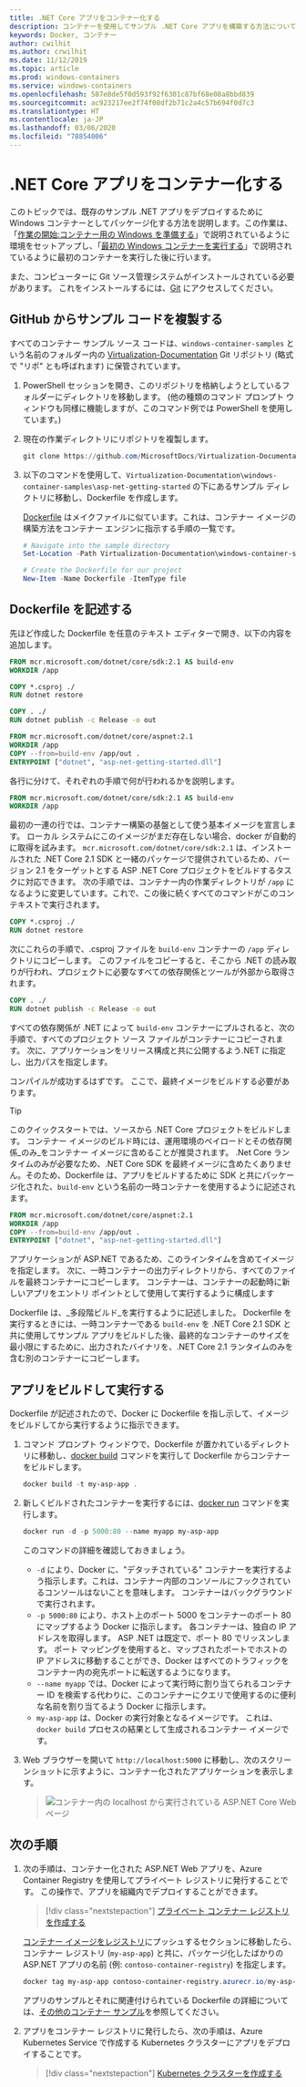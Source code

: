 ```yaml
---
title: .NET Core アプリをコンテナー化する
description: コンテナーを使用してサンプル .NET Core アプリを構築する方法について説明します
keywords: Docker, コンテナー
author: cwilhit
ms.author: crwilhit
ms.date: 11/12/2019
ms.topic: article
ms.prod: windows-containers
ms.service: windows-containers
ms.openlocfilehash: 587e8de5f0d593f92f6301c87bf68e08a8bbd839
ms.sourcegitcommit: ac923217ee2f74f08df2b71c2a4c57b694f0d7c3
ms.translationtype: HT
ms.contentlocale: ja-JP
ms.lasthandoff: 03/06/2020
ms.locfileid: "78854006"
---
```

# <a name="containerize-a-net-core-app"></a>.NET Core アプリをコンテナー化する

このトピックでは、既存のサンプル .NET アプリをデプロイするために Windows コンテナーとしてパッケージ化する方法を説明します。この作業は、「[作業の開始:コンテナー用の Windows を準備する](set-up-environment.md)」で説明されているように環境をセットアップし、「[最初の Windows コンテナーを実行する](run-your-first-container.md)」で説明されているように最初のコンテナーを実行した後に行います。

また、コンピューターに Git ソース管理システムがインストールされている必要があります。 これをインストールするには、[Git](https://git-scm.com/download) にアクセスしてください。

## <a name="clone-the-sample-code-from-github"></a>GitHub からサンプル コードを複製する

すべてのコンテナー サンプル ソース コードは、`windows-container-samples` という名前のフォルダー内の [Virtualization-Documentation](https://github.com/MicrosoftDocs/Virtualization-Documentation) Git リポジトリ (略式で "リポ" とも呼ばれます) に保管されています。

1. PowerShell セッションを開き、このリポジトリを格納しようとしているフォルダーにディレクトリを移動します。 (他の種類のコマンド プロンプト ウィンドウも同様に機能しますが、このコマンド例では PowerShell を使用しています。)
2. 現在の作業ディレクトリにリポジトリを複製します。

   ```PowerShell
   git clone https://github.com/MicrosoftDocs/Virtualization-Documentation.git
   ```

3. 以下のコマンドを使用して、`Virtualization-Documentation\windows-container-samples\asp-net-getting-started` の下にあるサンプル ディレクトリに移動し、Dockerfile を作成します。

   [Dockerfile](https://docs.docker.com/engine/reference/builder/) はメイクファイルに似ています。これは、コンテナー イメージの構築方法をコンテナー エンジンに指示する手順の一覧です。

   ```Powershell
   # Navigate into the sample directory
   Set-Location -Path Virtualization-Documentation\windows-container-samples\asp-net-getting-started

   # Create the Dockerfile for our project
   New-Item -Name Dockerfile -ItemType file
   ```

## <a name="write-the-dockerfile"></a>Dockerfile を記述する

先ほど作成した Dockerfile を任意のテキスト エディターで開き、以下の内容を追加します。

```Dockerfile
FROM mcr.microsoft.com/dotnet/core/sdk:2.1 AS build-env
WORKDIR /app

COPY *.csproj ./
RUN dotnet restore

COPY . ./
RUN dotnet publish -c Release -o out

FROM mcr.microsoft.com/dotnet/core/aspnet:2.1
WORKDIR /app
COPY --from=build-env /app/out .
ENTRYPOINT ["dotnet", "asp-net-getting-started.dll"]
```

各行に分けて、それぞれの手順で何が行われるかを説明します。

```Dockerfile
FROM mcr.microsoft.com/dotnet/core/sdk:2.1 AS build-env
WORKDIR /app
```

最初の一連の行では、コンテナー構築の基盤として使う基本イメージを宣言します。 ローカル システムにこのイメージがまだ存在しない場合、docker が自動的に取得を試みます。 `mcr.microsoft.com/dotnet/core/sdk:2.1` は、インストールされた .NET Core 2.1 SDK と一緒のパッケージで提供されているため、バージョン 2.1 をターゲットとする ASP .NET Core プロジェクトをビルドするタスクに対応できます。 次の手順では、コンテナー内の作業ディレクトリが `/app` になるように変更しています。これで、この後に続くすべてのコマンドがこのコンテキストで実行されます。

```Dockerfile
COPY *.csproj ./
RUN dotnet restore
```

次にこれらの手順で、.csproj ファイルを `build-env` コンテナーの `/app` ディレクトリにコピーします。 このファイルをコピーすると、そこから .NET の読み取りが行われ、プロジェクトに必要なすべての依存関係とツールが外部から取得されます。

```Dockerfile
COPY . ./
RUN dotnet publish -c Release -o out
```

すべての依存関係が .NET によって `build-env` コンテナーにプルされると、次の手順で、すべてのプロジェクト ソース ファイルがコンテナーにコピーされます。 次に、アプリケーションをリリース構成と共に公開するよう.NET に指定し、出力パスを指定します。

コンパイルが成功するはずです。 ここで、最終イメージをビルドする必要があります。 

> [!TIP]
> このクイックスタートでは、ソースから .NET Core プロジェクトをビルドします。 コンテナー イメージのビルド時には、運用環境のペイロードとその依存関係_のみ_をコンテナー イメージに含めることが推奨されます。 .Net Core ランタイムのみが必要なため、.NET Core SDK を最終イメージに含めたくありません。そのため、Dockerfile は、アプリをビルドするために SDK と共にパッケージ化された、`build-env` という名前の一時コンテナーを使用するように記述されます。

```Dockerfile
FROM mcr.microsoft.com/dotnet/core/aspnet:2.1
WORKDIR /app
COPY --from=build-env /app/out .
ENTRYPOINT ["dotnet", "asp-net-getting-started.dll"]
```

アプリケーションが ASP.NET であるため、このラインタイムを含めてイメージを指定します。 次に、一時コンテナーの出力ディレクトリから、すべてのファイルを最終コンテナーにコピーします。 コンテナーは、コンテナーの起動時に新しいアプリをエントリ ポイントとして使用して実行するように構成します

Dockerfile は、_多段階ビルド_を実行するように記述しました。 Dockerfile を実行するときには、一時コンテナーである `build-env` を .NET Core 2.1 SDK と共に使用してサンプル アプリをビルドした後、最終的なコンテナーのサイズを最小限にするために、出力されたバイナリを、.NET Core 2.1 ランタイムのみを含む別のコンテナーにコピーします。

## <a name="build-and-run-the-app"></a>アプリをビルドして実行する

Dockerfile が記述されたので、Docker に Dockerfile を指し示して、イメージをビルドしてから実行するように指示できます。

1. コマンド プロンプト ウィンドウで、Dockerfile が置かれているディレクトリに移動し、[docker build](https://docs.docker.com/engine/reference/commandline/build/) コマンドを実行して Dockerfile からコンテナーをビルドします。

   ```Powershell
   docker build -t my-asp-app .
   ```

2. 新しくビルドされたコンテナーを実行するには、[docker run](https://docs.docker.com/engine/reference/commandline/run/) コマンドを実行します。

   ```Powershell
   docker run -d -p 5000:80 --name myapp my-asp-app
   ```

   このコマンドの詳細を確認しておきましょう。

   * `-d` により、Docker に、"デタッチされている" コンテナーを実行するよう指示します。これは、コンテナー内部のコンソールにフックされているコンソールはないことを意味します。 コンテナーはバックグラウンドで実行されます。 
   * `-p 5000:80` により、ホスト上のポート 5000 をコンテナーのポート 80 にマップするよう Docker に指示します。 各コンテナーは、独自の IP アドレスを取得します。 ASP .NET は既定で、ポート 80 でリッスンします。 ポート マッピングを使用すると、マップされたポートでホストの IP アドレスに移動することができ、Docker はすべてのトラフィックをコンテナー内の宛先ポートに転送するようになります。
   * `--name myapp` では、Docker によって実行時に割り当てられるコンテナー ID を検索する代わりに、このコンテナーにクエリで使用するのに便利な名前を割り当てるよう Docker に指示します。
   * `my-asp-app` は、Docker の実行対象となるイメージです。 これは、`docker build` プロセスの結果として生成されるコンテナー イメージです。

3. Web ブラウザーを開いて `http://localhost:5000` に移動し、次のスクリーンショットに示すように、コンテナー化されたアプリケーションを表示します。

   >![コンテナー内の localhost から実行されている ASP.NET Core Web ページ](media/SampleAppScreenshot.png)

## <a name="next-steps"></a>次の手順

1. 次の手順は、コンテナー化された ASP.NET Web アプリを、Azure Container Registry を使用してプライベート レジストリに発行することです。 この操作で、アプリを組織内でデプロイすることができます。

   > [!div class="nextstepaction"]
   > [プライベート コンテナー レジストリを作成する](https://docs.microsoft.com/azure/container-registry/container-registry-get-started-powershell)

   [コンテナー イメージをレジストリ](https://docs.microsoft.com/azure/container-registry/container-registry-get-started-powershell#push-image-to-registry)にプッシュするセクションに移動したら、コンテナー レジストリ (`my-asp-app`) と共に、パッケージ化したばかりの ASP.NET アプリの名前 (例: `contoso-container-registry`) を指定します。

   ```PowerShell
   docker tag my-asp-app contoso-container-registry.azurecr.io/my-asp-app:v1
   ```

   アプリのサンプルとそれに関連付けられている Dockerfile の詳細については、[その他のコンテナー サンプル](../samples.md)を参照してください。

2. アプリをコンテナー レジストリに発行したら、次の手順は、Azure Kubernetes Service で作成する Kubernetes クラスターにアプリをデプロイすることです。

   > [!div class="nextstepaction"]
   > [Kubernetes クラスターを作成する](https://docs.microsoft.com/azure/aks/windows-container-cli)
